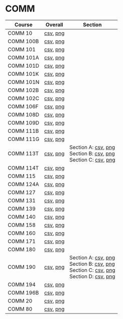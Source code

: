 # COMM

| Course | Overall | Section |
| ------ | ------- | ------- |
| COMM 10 | [csv](https://github.com/UCSD-Historical-Enrollment-Data/2024Winter/blob/main/overall/COMM%2010.csv), [png](https://raw.githubusercontent.com/UCSD-Historical-Enrollment-Data/2024Winter/main/plot_overall/COMM%2010.png) |  |
| COMM 100B | [csv](https://github.com/UCSD-Historical-Enrollment-Data/2024Winter/blob/main/overall/COMM%20100B.csv), [png](https://raw.githubusercontent.com/UCSD-Historical-Enrollment-Data/2024Winter/main/plot_overall/COMM%20100B.png) |  |
| COMM 101 | [csv](https://github.com/UCSD-Historical-Enrollment-Data/2024Winter/blob/main/overall/COMM%20101.csv), [png](https://raw.githubusercontent.com/UCSD-Historical-Enrollment-Data/2024Winter/main/plot_overall/COMM%20101.png) |  |
| COMM 101A | [csv](https://github.com/UCSD-Historical-Enrollment-Data/2024Winter/blob/main/overall/COMM%20101A.csv), [png](https://raw.githubusercontent.com/UCSD-Historical-Enrollment-Data/2024Winter/main/plot_overall/COMM%20101A.png) |  |
| COMM 101D | [csv](https://github.com/UCSD-Historical-Enrollment-Data/2024Winter/blob/main/overall/COMM%20101D.csv), [png](https://raw.githubusercontent.com/UCSD-Historical-Enrollment-Data/2024Winter/main/plot_overall/COMM%20101D.png) |  |
| COMM 101K | [csv](https://github.com/UCSD-Historical-Enrollment-Data/2024Winter/blob/main/overall/COMM%20101K.csv), [png](https://raw.githubusercontent.com/UCSD-Historical-Enrollment-Data/2024Winter/main/plot_overall/COMM%20101K.png) |  |
| COMM 101N | [csv](https://github.com/UCSD-Historical-Enrollment-Data/2024Winter/blob/main/overall/COMM%20101N.csv), [png](https://raw.githubusercontent.com/UCSD-Historical-Enrollment-Data/2024Winter/main/plot_overall/COMM%20101N.png) |  |
| COMM 102B | [csv](https://github.com/UCSD-Historical-Enrollment-Data/2024Winter/blob/main/overall/COMM%20102B.csv), [png](https://raw.githubusercontent.com/UCSD-Historical-Enrollment-Data/2024Winter/main/plot_overall/COMM%20102B.png) |  |
| COMM 102C | [csv](https://github.com/UCSD-Historical-Enrollment-Data/2024Winter/blob/main/overall/COMM%20102C.csv), [png](https://raw.githubusercontent.com/UCSD-Historical-Enrollment-Data/2024Winter/main/plot_overall/COMM%20102C.png) |  |
| COMM 106F | [csv](https://github.com/UCSD-Historical-Enrollment-Data/2024Winter/blob/main/overall/COMM%20106F.csv), [png](https://raw.githubusercontent.com/UCSD-Historical-Enrollment-Data/2024Winter/main/plot_overall/COMM%20106F.png) |  |
| COMM 108D | [csv](https://github.com/UCSD-Historical-Enrollment-Data/2024Winter/blob/main/overall/COMM%20108D.csv), [png](https://raw.githubusercontent.com/UCSD-Historical-Enrollment-Data/2024Winter/main/plot_overall/COMM%20108D.png) |  |
| COMM 109D | [csv](https://github.com/UCSD-Historical-Enrollment-Data/2024Winter/blob/main/overall/COMM%20109D.csv), [png](https://raw.githubusercontent.com/UCSD-Historical-Enrollment-Data/2024Winter/main/plot_overall/COMM%20109D.png) |  |
| COMM 111B | [csv](https://github.com/UCSD-Historical-Enrollment-Data/2024Winter/blob/main/overall/COMM%20111B.csv), [png](https://raw.githubusercontent.com/UCSD-Historical-Enrollment-Data/2024Winter/main/plot_overall/COMM%20111B.png) |  |
| COMM 111G | [csv](https://github.com/UCSD-Historical-Enrollment-Data/2024Winter/blob/main/overall/COMM%20111G.csv), [png](https://raw.githubusercontent.com/UCSD-Historical-Enrollment-Data/2024Winter/main/plot_overall/COMM%20111G.png) |  |
| COMM 113T | [csv](https://github.com/UCSD-Historical-Enrollment-Data/2024Winter/blob/main/overall/COMM%20113T.csv), [png](https://raw.githubusercontent.com/UCSD-Historical-Enrollment-Data/2024Winter/main/plot_overall/COMM%20113T.png) | Section A: [csv](https://github.com/UCSD-Historical-Enrollment-Data/2024Winter/blob/main/section/COMM%20113T_A.csv), [png](https://raw.githubusercontent.com/UCSD-Historical-Enrollment-Data/2024Winter/main/plot_section/COMM%20113T_A.png)<br>Section B: [csv](https://github.com/UCSD-Historical-Enrollment-Data/2024Winter/blob/main/section/COMM%20113T_B.csv), [png](https://raw.githubusercontent.com/UCSD-Historical-Enrollment-Data/2024Winter/main/plot_section/COMM%20113T_B.png)<br>Section C: [csv](https://github.com/UCSD-Historical-Enrollment-Data/2024Winter/blob/main/section/COMM%20113T_C.csv), [png](https://raw.githubusercontent.com/UCSD-Historical-Enrollment-Data/2024Winter/main/plot_section/COMM%20113T_C.png) |
| COMM 114T | [csv](https://github.com/UCSD-Historical-Enrollment-Data/2024Winter/blob/main/overall/COMM%20114T.csv), [png](https://raw.githubusercontent.com/UCSD-Historical-Enrollment-Data/2024Winter/main/plot_overall/COMM%20114T.png) |  |
| COMM 115 | [csv](https://github.com/UCSD-Historical-Enrollment-Data/2024Winter/blob/main/overall/COMM%20115.csv), [png](https://raw.githubusercontent.com/UCSD-Historical-Enrollment-Data/2024Winter/main/plot_overall/COMM%20115.png) |  |
| COMM 124A | [csv](https://github.com/UCSD-Historical-Enrollment-Data/2024Winter/blob/main/overall/COMM%20124A.csv), [png](https://raw.githubusercontent.com/UCSD-Historical-Enrollment-Data/2024Winter/main/plot_overall/COMM%20124A.png) |  |
| COMM 127 | [csv](https://github.com/UCSD-Historical-Enrollment-Data/2024Winter/blob/main/overall/COMM%20127.csv), [png](https://raw.githubusercontent.com/UCSD-Historical-Enrollment-Data/2024Winter/main/plot_overall/COMM%20127.png) |  |
| COMM 131 | [csv](https://github.com/UCSD-Historical-Enrollment-Data/2024Winter/blob/main/overall/COMM%20131.csv), [png](https://raw.githubusercontent.com/UCSD-Historical-Enrollment-Data/2024Winter/main/plot_overall/COMM%20131.png) |  |
| COMM 139 | [csv](https://github.com/UCSD-Historical-Enrollment-Data/2024Winter/blob/main/overall/COMM%20139.csv), [png](https://raw.githubusercontent.com/UCSD-Historical-Enrollment-Data/2024Winter/main/plot_overall/COMM%20139.png) |  |
| COMM 140 | [csv](https://github.com/UCSD-Historical-Enrollment-Data/2024Winter/blob/main/overall/COMM%20140.csv), [png](https://raw.githubusercontent.com/UCSD-Historical-Enrollment-Data/2024Winter/main/plot_overall/COMM%20140.png) |  |
| COMM 158 | [csv](https://github.com/UCSD-Historical-Enrollment-Data/2024Winter/blob/main/overall/COMM%20158.csv), [png](https://raw.githubusercontent.com/UCSD-Historical-Enrollment-Data/2024Winter/main/plot_overall/COMM%20158.png) |  |
| COMM 160 | [csv](https://github.com/UCSD-Historical-Enrollment-Data/2024Winter/blob/main/overall/COMM%20160.csv), [png](https://raw.githubusercontent.com/UCSD-Historical-Enrollment-Data/2024Winter/main/plot_overall/COMM%20160.png) |  |
| COMM 171 | [csv](https://github.com/UCSD-Historical-Enrollment-Data/2024Winter/blob/main/overall/COMM%20171.csv), [png](https://raw.githubusercontent.com/UCSD-Historical-Enrollment-Data/2024Winter/main/plot_overall/COMM%20171.png) |  |
| COMM 180 | [csv](https://github.com/UCSD-Historical-Enrollment-Data/2024Winter/blob/main/overall/COMM%20180.csv), [png](https://raw.githubusercontent.com/UCSD-Historical-Enrollment-Data/2024Winter/main/plot_overall/COMM%20180.png) |  |
| COMM 190 | [csv](https://github.com/UCSD-Historical-Enrollment-Data/2024Winter/blob/main/overall/COMM%20190.csv), [png](https://raw.githubusercontent.com/UCSD-Historical-Enrollment-Data/2024Winter/main/plot_overall/COMM%20190.png) | Section A: [csv](https://github.com/UCSD-Historical-Enrollment-Data/2024Winter/blob/main/section/COMM%20190_A.csv), [png](https://raw.githubusercontent.com/UCSD-Historical-Enrollment-Data/2024Winter/main/plot_section/COMM%20190_A.png)<br>Section B: [csv](https://github.com/UCSD-Historical-Enrollment-Data/2024Winter/blob/main/section/COMM%20190_B.csv), [png](https://raw.githubusercontent.com/UCSD-Historical-Enrollment-Data/2024Winter/main/plot_section/COMM%20190_B.png)<br>Section C: [csv](https://github.com/UCSD-Historical-Enrollment-Data/2024Winter/blob/main/section/COMM%20190_C.csv), [png](https://raw.githubusercontent.com/UCSD-Historical-Enrollment-Data/2024Winter/main/plot_section/COMM%20190_C.png)<br>Section D: [csv](https://github.com/UCSD-Historical-Enrollment-Data/2024Winter/blob/main/section/COMM%20190_D.csv), [png](https://raw.githubusercontent.com/UCSD-Historical-Enrollment-Data/2024Winter/main/plot_section/COMM%20190_D.png) |
| COMM 194 | [csv](https://github.com/UCSD-Historical-Enrollment-Data/2024Winter/blob/main/overall/COMM%20194.csv), [png](https://raw.githubusercontent.com/UCSD-Historical-Enrollment-Data/2024Winter/main/plot_overall/COMM%20194.png) |  |
| COMM 196B | [csv](https://github.com/UCSD-Historical-Enrollment-Data/2024Winter/blob/main/overall/COMM%20196B.csv), [png](https://raw.githubusercontent.com/UCSD-Historical-Enrollment-Data/2024Winter/main/plot_overall/COMM%20196B.png) |  |
| COMM 20 | [csv](https://github.com/UCSD-Historical-Enrollment-Data/2024Winter/blob/main/overall/COMM%2020.csv), [png](https://raw.githubusercontent.com/UCSD-Historical-Enrollment-Data/2024Winter/main/plot_overall/COMM%2020.png) |  |
| COMM 80 | [csv](https://github.com/UCSD-Historical-Enrollment-Data/2024Winter/blob/main/overall/COMM%2080.csv), [png](https://raw.githubusercontent.com/UCSD-Historical-Enrollment-Data/2024Winter/main/plot_overall/COMM%2080.png) |  |
